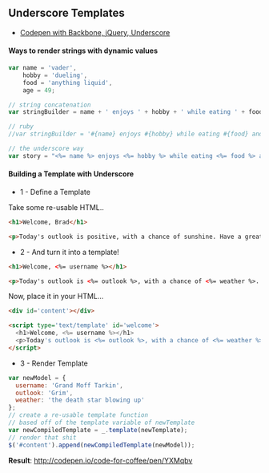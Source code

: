## Underscore Templates

* [Codepen with Backbone, jQuery, Underscore](http://codepen.io/anon/pen/YwWxKw)

#### Ways to render strings with dynamic values

```javascript
var name = 'vader',
	hobby = 'dueling',
	food = 'anything liquid',
	age = 49;

// string concatenation
var stringBuilder = name + ' enjoys ' + hobby + ' while eating ' + food + ' and is ' + age + ' years old';

// ruby
//var stringBuilder = '#{name} enjoys #{hobby} while eating #{food} and is #{age} years old';

// the underscore way
var story = "<%= name %> enjoys <%= hobby %> while eating <%= food %> and is <%= age %> years old";
```

#### Building a Template with Underscore

* 1 - Define a Template

Take some re-usable HTML..

```html
<h1>Welcome, Brad</h1>

<p>Today's outlook is positive, with a chance of sunshine. Have a great day!</p>
```

* 2 - And turn it into a template!

```html
<h1>Welcome, <%= username %></h1>

<p>Today's outlook is <%= outlook %>, with a chance of <%= weather %>. Have a great day!</p>
```

Now, place it in your HTML...
```html
<div id='content'></div>

<script type='text/template' id='welcome'>
  <h1>Welcome, <%= username %></h1>
  <p>Today's outlook is <%= outlook %>, with a chance of <%= weather %>. Have a great day!</p>
</script>
```

* 3 - Render Template

```javascript
var newModel = {
  username: 'Grand Moff Tarkin',
  outlook: 'Grim',
  weather: 'the death star blowing up'
};
// create a re-usable template function
// based off of the template variable of newTemplate
var newCompiledTemplate = _.template(newTemplate);
// render that shit
$('#content').append(newCompiledTemplate(newModel));
```

**Result**: http://codepen.io/code-for-coffee/pen/YXMqbv
